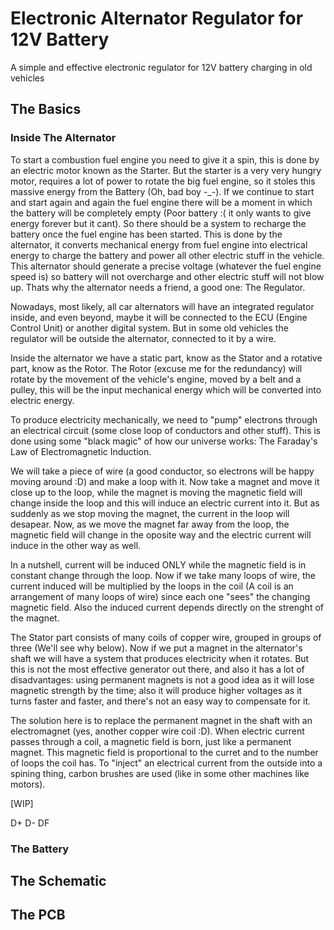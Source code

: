 # Electronic Alternator Regulator for 12V Battery

A simple and effective electronic regulator for 12V battery charging in old vehicles


## The Basics

### Inside The Alternator

To start a combustion fuel engine you need to give it a spin, this is done by an electric motor known as the Starter. But the starter is a very very hungry motor, requires a lot of power to rotate the big fuel engine, so it stoles this massive energy from the Battery (Oh, bad boy -_-). If we continue to start and start again and again the fuel engine there will be a moment in which the battery will be completely empty (Poor battery :( it only wants to give energy forever but it cant). So there should be a system to recharge the battery once the fuel engine has been started. This is done by the alternator, it converts mechanical energy from fuel engine into electrical energy to charge the battery and power all other electric stuff in the vehicle. This alternator should generate a precise voltage (whatever the fuel engine speed is) so battery will not overcharge and other electric stuff will not blow up. Thats why the alternator needs a friend, a good one: The Regulator.

Nowadays, most likely, all car alternators will have an integrated regulator inside, and even beyond, maybe it will be connected to the ECU (Engine Control Unit) or another digital system. But in some old vehicles the regulator will be outside the alternator, connected to it by a wire.

Inside the alternator we have a static part, know as the Stator and a rotative part, know as the Rotor. The Rotor (excuse me for the redundancy) will rotate by the movement of the vehicle's engine, moved by a belt and a pulley, this will be the input mechanical energy which will be converted into electric energy.

To produce electricity mechanically, we need to "pump" electrons through an electrical circuit (some close loop of conductors and other stuff). This is done using some "black magic" of how our universe works: The Faraday's Law of Electromagnetic Induction.

We will take a piece of wire (a good conductor, so electrons will be happy moving around :D) and make a loop with it. Now take a magnet and move it close up to the loop, while the magnet is moving the magnetic field will change inside the loop and this will induce an electric current into it. But as suddenly as we stop moving the magnet, the current in the loop will desapear. Now, as we move the magnet far away from the loop, the magnetic field will change in the oposite way and the electric current will induce in the other way as well.

In a nutshell, current will be induced ONLY while the magnetic field is in constant change through the loop. Now if we take many loops of wire, the current induced will be multiplied by the loops in the coil (A coil is an arrangement of many loops of wire) since each one "sees" the changing magnetic field. Also the induced current depends directly on the strenght of the magnet.

The Stator part consists of many coils of copper wire, grouped in groups of three (We'll see why below). Now if we put a magnet in the alternator's shaft we will have a system that produces electricity when it rotates. But this is not the most effective generator out there, and also it has a lot of disadvantages: using permanent magnets is not a good idea as it will lose magnetic strength by the time; also it will produce higher voltages as it turns faster and faster, and there's not an easy way to compensate for it.

The solution here is to replace the permanent magnet in the shaft with an electromagnet (yes, another copper wire coil :D). When electric current passes through a coil, a magnetic field is born, just like a permanent magnet. This magnetic field is proportional to the curret and to the number of loops the coil has. To "inject" an electrical current from the outside into a spining thing, carbon brushes are used (like in some other machines like motors).

[WIP]









D+ D- DF


### The Battery



## The Schematic



## The PCB

